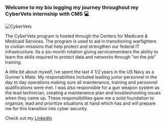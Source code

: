 ### Welcome to my bio logging my journey throughout my CyberVets internship with CMS 💻

<!--
**rgthome532/rgthome532** is a ✨ _special_ ✨ repository because its `README.md` (this file) appears on your GitHub profile.

Here are some ideas to get you started:

- Im currently transitioning out of the US Navy to a new exciting career in Cyber Security. Im interning with CMS as a CyberVet.
- 🌱 I’m currently learning ...
- 👯 I’m looking to collaborate on ...
- 🤔 I’m looking for help with ...
- 💬 Ask me about ...
- 📫 How to reach me: ...
- 😄 Pronouns: ...
- ⚡ Fun fact: ...
-->

![CyberVets](https://user-images.githubusercontent.com/106772010/172212327-7a90e3a5-cf54-4ff4-b372-71422c2941fd.jpg)


The CyberVets program is hosted through the Centers for Medicare & Medicaid Services. The program is used to aid in transitioning warfighters to civilian missions that help protect and strengthen our federal IT infrastructure. Its a six-month rotation giving servicemembers the ability to learn the skills required to protect data and networks through "on the job" training.








A little bit about myself, Ive spent the last 4 1/2 years in the US Navy as a Gunner's Mate. My responsbilities included leading junior personnel in the day to day operations making sure all maintenance, training and personnel qualifications were met. I was also responsible for a gun weapon system as the lead technician, creating a maintenance plan and troubleshooting issues when they came up. These responsibilities gave me a solid foundation to organize, lead and prioritize situations at hand which has and will prepare me for this transition into cyber security. 


Check out my [LinkedIn](https://www.linkedin.com/in/rgthome532/)
